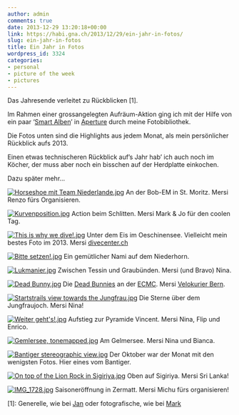 ```yaml
---
author: admin
comments: true
date: 2013-12-29 13:20:18+00:00
link: https://habi.gna.ch/2013/12/29/ein-jahr-in-fotos/
slug: ein-jahr-in-fotos
title: Ein Jahr in Fotos
wordpress_id: 3324
categories:
- personal
- picture of the week
- pictures
---
```


Das Jahresende verleitet zu Rückblicken [1].

Im Rahmen einer grossangelegten Aufräum-Aktion ging ich mit der Hilfe von ein paar ‘[Smart Alben](http://cl.ly/T92j)’ in [Aperture](http://www.apple.com/aperture/) durch meine Fotobibliothek.

Die Fotos unten sind die Highlights aus jedem Monat, als mein persönlicher Rückblick aufs 2013.

Einen etwas technischeren Rückblick auf’s Jahr hab’ ich auch noch im Köcher, der muss aber noch ein bisschen auf der Herdplatte einkochen.

Dazu später mehr…

[![Horseshoe mit Team Niederlande.jpg](https://habi.gna.ch/wp-content/uploads/2013/12/Horseshoe-mit-Team-Niederlande-tm.jpg)](https://habi.gna.ch/wp-content/uploads/2013/12/Horseshoe-mit-Team-Niederlande.jpg)
An der Bob-EM in St. Moritz. Mersi Renzo fürs Organisieren.

[![Kurvenposition.jpg](https://habi.gna.ch/wp-content/uploads/2013/12/Kurvenposition-tm.jpg)](https://habi.gna.ch/wp-content/uploads/2013/12/Kurvenposition.jpg)
Action beim Schlitten. Mersi Mark & Jo für den coolen Tag.

[![This is why we dive!.jpg](https://habi.gna.ch/wp-content/uploads/2013/12/This-is-why-we-dive-tm.jpg)](https://habi.gna.ch/wp-content/uploads/2013/12/This-is-why-we-dive.jpg)
Unter dem Eis im Oeschinensee. Vielleicht mein bestes Foto im 2013. Mersi [divecenter.ch](http://divecenter.ch)

[![Bitte setzen!.jpg](https://habi.gna.ch/wp-content/uploads/2013/12/Bitte-setzen-tm.jpg)](https://habi.gna.ch/wp-content/uploads/2013/12/Bitte-setzen.jpg)
Ein gemütlicher Nami auf dem Niederhorn.

[![Lukmanier.jpg](https://habi.gna.ch/wp-content/uploads/2013/12/Lukmanier-tm.jpg)](https://habi.gna.ch/wp-content/uploads/2013/12/Lukmanier.jpg)
Zwischen Tessin und Graubünden. Mersi (und Bravo) Nina.

[![Dead Bunny.jpg](https://habi.gna.ch/wp-content/uploads/2013/12/Dead-Bunny-tm.jpg)](https://habi.gna.ch/wp-content/uploads/2013/12/Dead-Bunny.jpg)
Die [Dead Bunnies](http://www.deadbunny.ch) an der [ECMC](http://ecmc2013.ch). Mersi [Velokurier Bern](https://velokurierbern.ch).

[![Startstrails view towards the Jungfrau.jpg](https://habi.gna.ch/wp-content/uploads/2013/12/Startstrails-view-towards-the-Jungfrau-tm.jpg)](https://habi.gna.ch/wp-content/uploads/2013/12/Startstrails-view-towards-the-Jungfrau.jpg)
Die Sterne über dem Jungfraujoch. Mersi Nina!

[![Weiter geht's!.jpg](https://habi.gna.ch/wp-content/uploads/2013/12/Weiter-gehts-tm.jpg)](https://habi.gna.ch/wp-content/uploads/2013/12/Weiter-gehts.jpg)
Aufstieg zur Pyramide Vincent. Mersi Nina, Flip und Enrico.

[![Gemlersee, tonemapped.jpg](https://habi.gna.ch/wp-content/uploads/2013/12/Gemlersee-tonemapped-tm.jpg)](https://habi.gna.ch/wp-content/uploads/2013/12/Gemlersee-tonemapped.jpg)
Am Gelmersee. Mersi Nina und Bianca.

[![Bantiger stereographic view.jpg](https://habi.gna.ch/wp-content/uploads/2013/12/Bantiger-stereographic-view-tm.jpg)](https://habi.gna.ch/wp-content/uploads/2013/12/Bantiger-stereographic-view.jpg)
Der Oktober war der Monat mit den wenigsten Fotos. Hier eines vom Bantiger.

[![On top of the Lion Rock in Sigiriya.jpg](https://habi.gna.ch/wp-content/uploads/2013/12/On-top-of-the-Lion-Rock-in-Sigiriya-tm.jpg)](https://habi.gna.ch/wp-content/uploads/2013/12/On-top-of-the-Lion-Rock-in-Sigiriya.jpg)
Oben auf Sigiriya. Mersi Sri Lanka!

[![IMG_1728.jpg](https://habi.gna.ch/wp-content/uploads/2013/12/IMG_1728-tm.jpg)](https://habi.gna.ch/wp-content/uploads/2013/12/IMG_1728.jpg)
Saisoneröffnung in Zermatt. Mersi Michu fürs organisieren!

[1]: Generelle, wie bei [Jan](https://pieceoplastic.com/index.php/6353/) oder fotografische, wie bei [Mark](https://permanenttourist.ch/2013/12/review-of-2013/)
